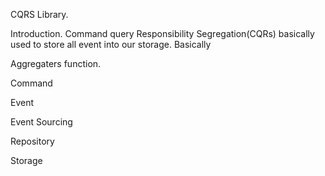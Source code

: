 CQRS Library.

Introduction.
  Command query Responsibility Segregation(CQRs) basically used to store all event into our storage.
  Basically 

Aggregaters function.

Command

Event 

Event Sourcing 

Repository

Storage



